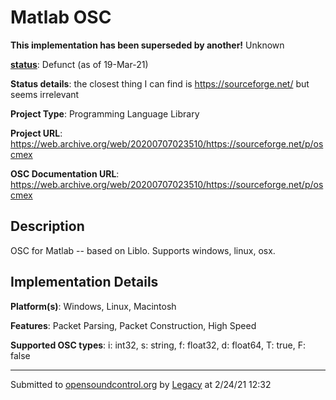 # Matlab OSC

**This implementation has been superseded by another!**
Unknown

**[status](https://ccrma.stanford.edu/~matt/OSC/implementation-status.html)**: Defunct (as of 19-Mar-21)

**Status details**: 
the closest thing I can find is https://sourceforge.net/ but seems irrelevant

**Project Type**: Programming Language Library

**Project URL**: <https://web.archive.org/web/20200707023510/https://sourceforge.net/p/oscmex>

**OSC Documentation URL**: <https://web.archive.org/web/20200707023510/https://sourceforge.net/p/oscmex>

## Description

OSC for Matlab -- based on Liblo. Supports windows, linux, osx.

## Implementation Details

**Platform(s)**: Windows, Linux, Macintosh

**Features**: Packet Parsing, Packet Construction, High Speed

**Supported OSC types**: i: int32, s: string, f: float32, d: float64, T: true, F: false

---
Submitted to [opensoundcontrol.org](https://opensoundcontrol.org) by [Legacy](https://web.archive.org) at 2/24/21 12:32
